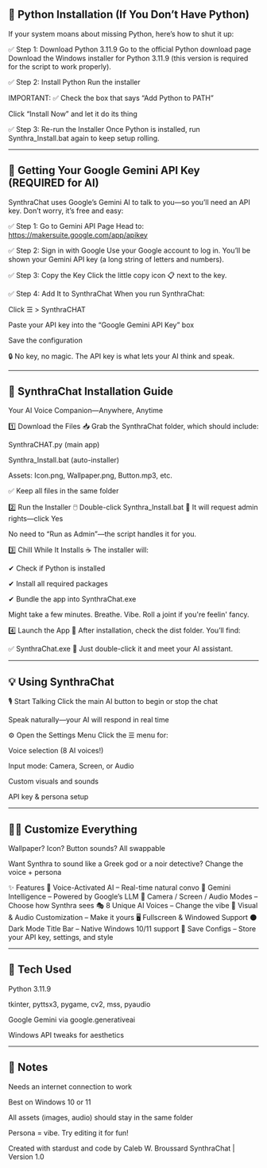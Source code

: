 🐍 Python Installation (If You Don’t Have Python)
-------------------------------------------------------------------------------------------------------------------------------------------------------------------------------------------------------------------------------------------------------------
If your system moans about missing Python, here’s how to shut it up:

✅ Step 1: Download Python 3.11.9
Go to the official Python download page
Download the Windows installer for Python 3.11.9 (this version is required for the script to work properly).

✅ Step 2: Install Python
Run the installer

IMPORTANT: ✅ Check the box that says “Add Python to PATH”

Click “Install Now” and let it do its thing

✅ Step 3: Re-run the Installer
Once Python is installed, run Synthra_Install.bat again to keep setup rolling.

_____________________________________________________________________________________________________________________________________________________________________________________________________________________________________________________________


🔑 Getting Your Google Gemini API Key (REQUIRED for AI)
-------------------------------------------------------------------------------------------------------------------------------------------------------------------------------------------------------------------------------------------------------------
SynthraChat uses Google’s Gemini AI to talk to you—so you’ll need an API key. Don’t worry, it’s free and easy:

✅ Step 1: Go to Gemini API Page
Head to: https://makersuite.google.com/app/apikey

✅ Step 2: Sign in with Google
Use your Google account to log in. You’ll be shown your Gemini API key (a long string of letters and numbers).

✅ Step 3: Copy the Key
Click the little copy icon 📋 next to the key.

✅ Step 4: Add It to SynthraChat
When you run SynthraChat:

Click ☰ > SynthraCHAT

Paste your API key into the “Google Gemini API Key” box

Save the configuration

🔒 No key, no magic. The API key is what lets your AI think and speak.

_____________________________________________________________________________________________________________________________________________________________________________________________________________________________________________________________

🔮 SynthraChat Installation Guide
-------------------------------------------------------------------------------------------------------------------------------------------------------------------------------------------------------------------------------------------------------------
Your AI Voice Companion—Anywhere, Anytime

1️⃣ Download the Files 📥
Grab the SynthraChat folder, which should include:

SynthraCHAT.py (main app)

Synthra_Install.bat (auto-installer)

Assets: Icon.png, Wallpaper.png, Button.mp3, etc.

✅ Keep all files in the same folder

2️⃣ Run the Installer 🖱️
Double-click Synthra_Install.bat
🔐 It will request admin rights—click Yes

No need to “Run as Admin”—the script handles it for you.

3️⃣ Chill While It Installs ☕
The installer will:

✔ Check if Python is installed

✔ Install all required packages

✔ Bundle the app into SynthraChat.exe

Might take a few minutes. Breathe. Vibe. Roll a joint if you're feelin' fancy.

4️⃣ Launch the App 🚀
After installation, check the dist folder. You’ll find:

✅ SynthraChat.exe
🧠 Just double-click it and meet your AI assistant.

_____________________________________________________________________________________________________________________________________________________________________________________________________________________________________________________________

💡 Using SynthraChat
-------------------------------------------------------------------------------------------------------------------------------------------------------------------------------------------------------------------------------------------------------------
🎙 Start Talking
Click the main AI button to begin or stop the chat

Speak naturally—your AI will respond in real time

⚙ Open the Settings Menu
Click the ☰ menu for:

Voice selection (8 AI voices!)

Input mode: Camera, Screen, or Audio

Custom visuals and sounds

API key & persona setup

_____________________________________________________________________________________________________________________________________________________________________________________________________________________________________________________________

🧑‍🎤 Customize Everything
-------------------------------------------------------------------------------------------------------------------------------------------------------------------------------------------------------------------------------------------------------------
Wallpaper? Icon? Button sounds? All swappable

Want Synthra to sound like a Greek god or a noir detective? Change the voice + persona

✨ Features
🎤 Voice-Activated AI – Real-time natural convo
🧠 Gemini Intelligence – Powered by Google’s LLM
📸 Camera / Screen / Audio Modes – Choose how Synthra sees
🎭 8 Unique AI Voices – Change the vibe
🎨 Visual & Audio Customization – Make it yours
🖥 Fullscreen & Windowed Support
🌑 Dark Mode Title Bar – Native Windows 10/11 support
💾 Save Configs – Store your API key, settings, and style

_____________________________________________________________________________________________________________________________________________________________________________________________________________________________________________________________

🧪 Tech Used
-------------------------------------------------------------------------------------------------------------------------------------------------------------------------------------------------------------------------------------------------------------
Python 3.11.9

tkinter, pyttsx3, pygame, cv2, mss, pyaudio

Google Gemini via google.generativeai

Windows API tweaks for aesthetics

_____________________________________________________________________________________________________________________________________________________________________________________________________________________________________________________________

📝 Notes
-------------------------------------------------------------------------------------------------------------------------------------------------------------------------------------------------------------------------------------------------------------
Needs an internet connection to work

Best on Windows 10 or 11

All assets (images, audio) should stay in the same folder

Persona = vibe. Try editing it for fun!

Created with stardust and code by Caleb W. Broussard
SynthraChat | Version 1.0

